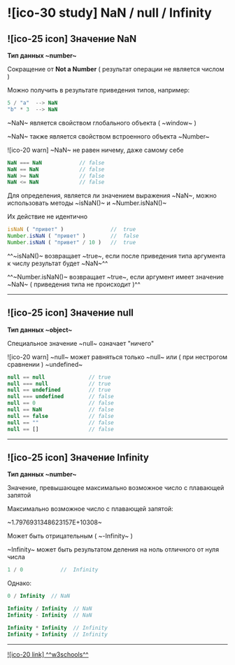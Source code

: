 # ![ico-30 study] NaN / null / Infinity


## ![ico-25 icon] Значение NaN

**Тип данных ~number~**

Сокращение от **Not a Number** ( результат операции не является числом )

Можно получить в результате приведения типов, например:

~~~js
5 / "a"  --> NaN
"b" * 3  --> NaN
~~~

~NaN~ является свойством глобального объекта ( ~window~ )

~NaN~ также является свойством встроенного объекта ~Number~

![ico-20 warn] ~NaN~ не равен ничему, даже самому себе

~~~js
NaN === NaN            // false
NaN == NaN             // false
NaN >= NaN             // false
NaN <= NaN             // false
~~~

Для определения, является ли значением выражения ~NaN~,
можно использовать методы  ~isNaN()~  и  ~Number.isNaN()~

Их действие не идентично

~~~js
isNaN ( "привет" )               //  true
Number.isNaN ( "привет" )        //  false
Number.isNaN ( "привет" / 10 )   //  true
~~~

^^~isNaN()~  возвращает ~true~, если после приведения типа аргумента к числу результат будет  ~NaN~^^

^^~Number.isNaN()~  возвращает ~true~, если аргумент имеет значение  ~NaN~ ( приведения типа не происходит )^^

_____________________________________________________________

## ![ico-25 icon] Значение null

**Тип данных ~object~**

Специальное значение ~null~ означает "ничего"

![ico-20 warn] ~null~ может равняться только ~null~ или ( при нестрогом сравнении ) ~undefined~

~~~js      
null == null              // true
null === null             // true
null == undefined         // true
null === undefined        // false
null == 0                 // false
null == NaN               // false
null == false             // false
null == ""                // false
null == []                // false
~~~

_____________________________________________________________

## ![ico-25 icon] Значение Infinity

**Тип данных ~number~**

Значение, превышающее максимально возможное число с плавающей  запятой

Максимально возможное число с плавающей  запятой:

~1.7976931348623157E+10308~

Может быть отрицательным ( ~-Infinity~ )

~Infinity~ может быть результатом деления на ноль отличного от нуля числа

~~~js
1 / 0            //  Infinity
~~~

Однако:

~~~js
0 / Infinity  // NaN

Infinity / Infinity  // NaN
Infinity - Infinity  // NaN

Infinity * Infinity  // Infinity
Infinity + Infinity  // Infinity
~~~

______________________________________________________________

[![ico-20 link] ^^w3schools^^](https://www.w3schools.com/jsref/jsref_infinity.asp)
